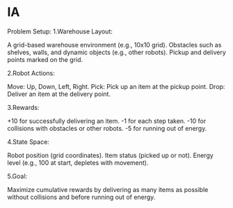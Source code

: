 # IA

Problem Setup:
1.Warehouse Layout:

A grid-based warehouse environment (e.g., 10x10 grid).
Obstacles such as shelves, walls, and dynamic objects (e.g., other robots).
Pickup and delivery points marked on the grid.

2.Robot Actions:

Move: Up, Down, Left, Right.
Pick: Pick up an item at the pickup point.
Drop: Deliver an item at the delivery point.

3.Rewards:

+10 for successfully delivering an item.
-1 for each step taken.
-10 for collisions with obstacles or other robots.
-5 for running out of energy.

4.State Space:

Robot position (grid coordinates).
Item status (picked up or not).
Energy level (e.g., 100 at start, depletes with movement).

5.Goal:

Maximize cumulative rewards by delivering as many items as possible without collisions and before running out of energy.
